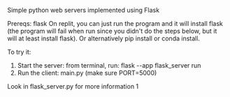 Simple python web servers implemented using Flask

Prereqs: flask
On replit, you can just run the program and it will install flask (the program will fail when run since you didn't do the steps below, but it will at least install flask).
Or alternatively pip install or conda install.

To try it:
1. Start the server: from terminal, run: flask --app flask_server run
2. Run the client: main.py (make sure PORT=5000)

Look in flask_server.py for more information
1